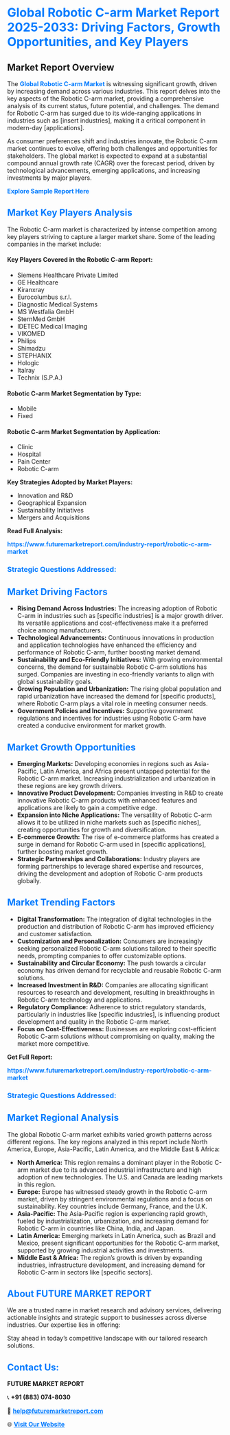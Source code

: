 <h1 style="color: #007BFF;">Global Robotic C-arm Market Report 2025-2033: Driving Factors, Growth Opportunities, and Key Players</h1>

<section id="overview">
<h2>Market Report Overview</h2>
<p>The <a href="https://www.futuremarketreport.com/industry-report/robotic-c-arm-market" style="color: #007BFF; text-decoration: none;"><strong>Global Robotic C-arm Market</strong></a> is witnessing significant growth, driven by increasing demand across various industries. This report delves into the key aspects of the Robotic C-arm market, providing a comprehensive analysis of its current status, future potential, and challenges. The demand for Robotic C-arm has surged due to its wide-ranging applications in industries such as [insert industries], making it a critical component in modern-day [applications].</p>
<p>As consumer preferences shift and industries innovate, the Robotic C-arm market continues to evolve, offering both challenges and opportunities for stakeholders. The global market is expected to expand at a substantial compound annual growth rate (CAGR) over the forecast period, driven by technological advancements, emerging applications, and increasing investments by major players.</p>
</section>

<section id="overview">
<p><a href="https://www.futuremarketreport.com/request-sample/reportId=126970" style="color: #007BFF; text-decoration: none;"><strong>Explore Sample Report Here</strong></a></p>
</section>

<section id="key-players">
<h2 style="color: #007BFF;">Market Key Players Analysis</h2>
<p>The Robotic C-arm market is characterized by intense competition among key players striving to capture a larger market share. Some of the leading companies in the market include:</p>
<h4>Key Players Covered in the Robotic C-arm Report:</h4>
<ul><li>Siemens Healthcare Private Limited</li><li>GE Healthcare</li><li>Kiranxray</li><li>Eurocolumbus s.r.l.</li><li>Diagnostic Medical Systems</li><li>MS Westfalia GmbH</li><li>SternMed GmbH</li><li>IDETEC Medical Imaging</li><li>VIKOMED</li><li>Philips</li><li>Shimadzu</li><li>STEPHANIX</li><li>Hologic</li><li>Italray</li><li>Technix (S.P.A.)</li></ul>
<h4>Robotic C-arm Market Segmentation by Type:</h4>
<ul><li>Mobile</li><li>Fixed</li></ul>

<h4>Robotic C-arm Market Segmentation by Application:</h4>
<ul><li>Clinic</li><li>Hospital</li><li>Pain Center</li><li>Robotic C-arm</li></ul>
<p><strong>Key Strategies Adopted by Market Players:</strong></p>
<ul>
<li>Innovation and R&D</li>
<li>Geographical Expansion</li>
<li>Sustainability Initiatives</li>
<li>Mergers and Acquisitions</li>
</ul>
</section>

<section>
<p><strong>Read Full Analysis: </strong></p><a href="https://www.futuremarketreport.com/industry-report/robotic-c-arm-market" style="color: #007BFF; text-decoration: none;"><strong>https://www.futuremarketreport.com/industry-report/robotic-c-arm-market</strong></a>
<h3 style="color: #007BFF;">Strategic Questions Addressed:</h3>
</section>

<section id="driving-factors">
<h2 style="color: #007BFF;">Market Driving Factors</h2>
<ul>
<li><strong>Rising Demand Across Industries:</strong> The increasing adoption of Robotic C-arm in industries such as [specific industries] is a major growth driver. Its versatile applications and cost-effectiveness make it a preferred choice among manufacturers.</li>
<li><strong>Technological Advancements:</strong> Continuous innovations in production and application technologies have enhanced the efficiency and performance of Robotic C-arm, further boosting market demand.</li>
<li><strong>Sustainability and Eco-Friendly Initiatives:</strong> With growing environmental concerns, the demand for sustainable Robotic C-arm solutions has surged. Companies are investing in eco-friendly variants to align with global sustainability goals.</li>
<li><strong>Growing Population and Urbanization:</strong> The rising global population and rapid urbanization have increased the demand for [specific products], where Robotic C-arm plays a vital role in meeting consumer needs.</li>
<li><strong>Government Policies and Incentives:</strong> Supportive government regulations and incentives for industries using Robotic C-arm have created a conducive environment for market growth.</li>
</ul>
</section>

<section id="growth-opportunities">
<h2 style="color: #007BFF;">Market Growth Opportunities</h2>
<ul>
<li><strong>Emerging Markets:</strong> Developing economies in regions such as Asia-Pacific, Latin America, and Africa present untapped potential for the Robotic C-arm market. Increasing industrialization and urbanization in these regions are key growth drivers.</li>
<li><strong>Innovative Product Development:</strong> Companies investing in R&D to create innovative Robotic C-arm products with enhanced features and applications are likely to gain a competitive edge.</li>
<li><strong>Expansion into Niche Applications:</strong> The versatility of Robotic C-arm allows it to be utilized in niche markets such as [specific niches], creating opportunities for growth and diversification.</li>
<li><strong>E-commerce Growth:</strong> The rise of e-commerce platforms has created a surge in demand for Robotic C-arm used in [specific applications], further boosting market growth.</li>
<li><strong>Strategic Partnerships and Collaborations:</strong> Industry players are forming partnerships to leverage shared expertise and resources, driving the development and adoption of Robotic C-arm products globally.</li>
</ul>
</section>

<section id="trending-factors">
<h2 style="color: #007BFF;">Market Trending Factors</h2>
<ul>
<li><strong>Digital Transformation:</strong> The integration of digital technologies in the production and distribution of Robotic C-arm has improved efficiency and customer satisfaction.</li>
<li><strong>Customization and Personalization:</strong> Consumers are increasingly seeking personalized Robotic C-arm solutions tailored to their specific needs, prompting companies to offer customizable options.</li>
<li><strong>Sustainability and Circular Economy:</strong> The push towards a circular economy has driven demand for recyclable and reusable Robotic C-arm solutions.</li>
<li><strong>Increased Investment in R&D:</strong> Companies are allocating significant resources to research and development, resulting in breakthroughs in Robotic C-arm technology and applications.</li>
<li><strong>Regulatory Compliance:</strong> Adherence to strict regulatory standards, particularly in industries like [specific industries], is influencing product development and quality in the Robotic C-arm market.</li>
<li><strong>Focus on Cost-Effectiveness:</strong> Businesses are exploring cost-efficient Robotic C-arm solutions without compromising on quality, making the market more competitive.</li>
</ul>
</section>

<section>
<p><strong>Get Full Report: </strong></p><a href="https://www.futuremarketreport.com/industry-report/robotic-c-arm-market" style="color: #007BFF; text-decoration: none;"><strong>https://www.futuremarketreport.com/industry-report/robotic-c-arm-market</strong></a>
<h3 style="color: #007BFF;">Strategic Questions Addressed:</h3>
</section>


<section id="regional-analysis">
<h2 style="color: #007BFF;">Market Regional Analysis</h2>
<p>The global Robotic C-arm market exhibits varied growth patterns across different regions. The key regions analyzed in this report include North America, Europe, Asia-Pacific, Latin America, and the Middle East & Africa:</p>
<ul>
<li><strong>North America:</strong> This region remains a dominant player in the Robotic C-arm market due to its advanced industrial infrastructure and high adoption of new technologies. The U.S. and Canada are leading markets in this region.</li>
<li><strong>Europe:</strong> Europe has witnessed steady growth in the Robotic C-arm market, driven by stringent environmental regulations and a focus on sustainability. Key countries include Germany, France, and the U.K.</li>
<li><strong>Asia-Pacific:</strong> The Asia-Pacific region is experiencing rapid growth, fueled by industrialization, urbanization, and increasing demand for Robotic C-arm in countries like China, India, and Japan.</li>
<li><strong>Latin America:</strong> Emerging markets in Latin America, such as Brazil and Mexico, present significant opportunities for the Robotic C-arm market, supported by growing industrial activities and investments.</li>
<li><strong>Middle East & Africa:</strong> The region’s growth is driven by expanding industries, infrastructure development, and increasing demand for Robotic C-arm in sectors like [specific sectors].</li>
</ul>
</section>

<footer>
<h2 style="color: #007BFF;">About FUTURE MARKET REPORT</h2>
<p>We are a trusted name in market research and advisory services, delivering actionable insights and strategic support to businesses across diverse industries. Our expertise lies in offering:</p>

<p>Stay ahead in today’s competitive landscape with our tailored research solutions.</p>

<h2 style="color: #007BFF;">Contact Us:</h2>
<p><strong>FUTURE MARKET REPORT</strong></p>
<p>📞 <strong>+91 (883) 074-8030</strong></p>
<p>📧 <strong><a href="mailto:help@futuremarketreport.com" style="color: #007BFF;">help@futuremarketreport.com</a></strong></p>
<p>🌐 <strong><a href="https://www.futuremarketreport.com/" style="color: #007BFF;">Visit Our Website</a></strong></p>
</footer>